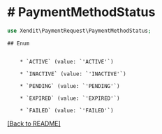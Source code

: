 # # PaymentMethodStatus


```php
use Xendit\PaymentRequest\PaymentMethodStatus;
```

    ## Enum

    
        * `ACTIVE` (value: `'ACTIVE'`)
    
        * `INACTIVE` (value: `'INACTIVE'`)
    
        * `PENDING` (value: `'PENDING'`)
    
        * `EXPIRED` (value: `'EXPIRED'`)
    
        * `FAILED` (value: `'FAILED'`)
    

[[Back to README]](../../README.md)
